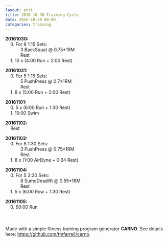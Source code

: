 ```yaml
---
layout: post
title: 2016-10-30 Training Cycle
date: 2016-10-30 00:00
categories: training
---
```


**20161030:**  
&nbsp;&nbsp;&nbsp;&nbsp;0. For 8 1:15 Sets:  
&nbsp;&nbsp;&nbsp;&nbsp;&nbsp;&nbsp;&nbsp;&nbsp;&nbsp;&nbsp;&nbsp;&nbsp;3 BackSquat @ 0.75*1RM  
&nbsp;&nbsp;&nbsp;&nbsp;&nbsp;&nbsp;&nbsp;&nbsp;&nbsp;&nbsp;&nbsp;&nbsp;Rest  
&nbsp;&nbsp;&nbsp;&nbsp;1. 10 x (4:00 Run + 2:00 Rest)  

**20161031:**  
&nbsp;&nbsp;&nbsp;&nbsp;0. For 5 1:15 Sets:  
&nbsp;&nbsp;&nbsp;&nbsp;&nbsp;&nbsp;&nbsp;&nbsp;&nbsp;&nbsp;&nbsp;&nbsp;5 PushPress @ 0.7*1RM  
&nbsp;&nbsp;&nbsp;&nbsp;&nbsp;&nbsp;&nbsp;&nbsp;&nbsp;&nbsp;&nbsp;&nbsp;Rest  
&nbsp;&nbsp;&nbsp;&nbsp;1. 8 x (5:00 Run + 2:00 Rest)  

**20161101:**  
&nbsp;&nbsp;&nbsp;&nbsp;0. 5 x (6:00 Run + 1:30 Rest)  
&nbsp;&nbsp;&nbsp;&nbsp;1. 15:00 Swim  

**20161102:**  
&nbsp;&nbsp;&nbsp;&nbsp;Rest  

**20161103:**  
&nbsp;&nbsp;&nbsp;&nbsp;0. For 8 1:30 Sets:  
&nbsp;&nbsp;&nbsp;&nbsp;&nbsp;&nbsp;&nbsp;&nbsp;&nbsp;&nbsp;&nbsp;&nbsp;3 PushPress @ 0.75*1RM  
&nbsp;&nbsp;&nbsp;&nbsp;&nbsp;&nbsp;&nbsp;&nbsp;&nbsp;&nbsp;&nbsp;&nbsp;Rest  
&nbsp;&nbsp;&nbsp;&nbsp;1. 8 x (1:00 AirDyne + 0:24 Rest)  

**20161104:**  
&nbsp;&nbsp;&nbsp;&nbsp;0. For 5 3:20 Sets:  
&nbsp;&nbsp;&nbsp;&nbsp;&nbsp;&nbsp;&nbsp;&nbsp;&nbsp;&nbsp;&nbsp;&nbsp;8 SumoDeadlift @ 0.55*1RM  
&nbsp;&nbsp;&nbsp;&nbsp;&nbsp;&nbsp;&nbsp;&nbsp;&nbsp;&nbsp;&nbsp;&nbsp;Rest  
&nbsp;&nbsp;&nbsp;&nbsp;1. 5 x (6:00 Row + 1:30 Rest)  

**20161105:**  
&nbsp;&nbsp;&nbsp;&nbsp;0. 60:00 Run  
<br>
<br>
<br>
  Made with a simple fitness training program generator **CARNO**. See details here:
 <a href='https://github.com/tmfarrell/carno'>https://github.com/tmfarrell/carno</a>.